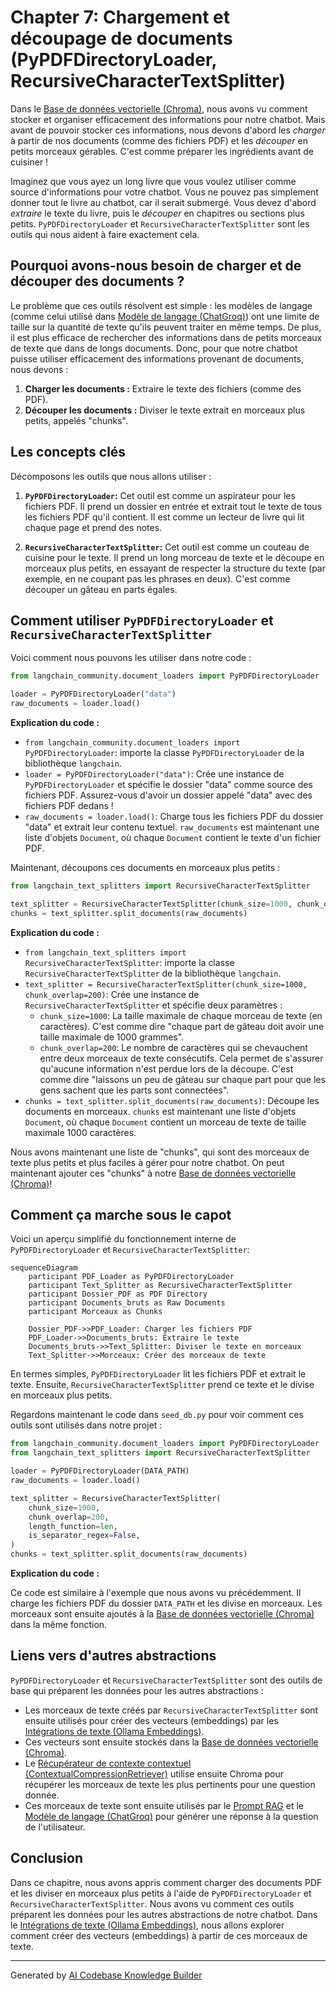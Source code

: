 # Chapter 7: Chargement et découpage de documents (PyPDFDirectoryLoader, RecursiveCharacterTextSplitter)

Dans le [Base de données vectorielle (Chroma)](06_base_de_données_vectorielle__chroma__.md), nous avons vu comment stocker et organiser efficacement des informations pour notre chatbot. Mais avant de pouvoir stocker ces informations, nous devons d'abord les *charger* à partir de nos documents (comme des fichiers PDF) et les *découper* en petits morceaux gérables. C'est comme préparer les ingrédients avant de cuisiner !

Imaginez que vous ayez un long livre que vous voulez utiliser comme source d'informations pour votre chatbot. Vous ne pouvez pas simplement donner tout le livre au chatbot, car il serait submergé. Vous devez d'abord *extraire* le texte du livre, puis le *découper* en chapitres ou sections plus petits.  `PyPDFDirectoryLoader` et `RecursiveCharacterTextSplitter` sont les outils qui nous aident à faire exactement cela.

## Pourquoi avons-nous besoin de charger et de découper des documents ?

Le problème que ces outils résolvent est simple : les modèles de langage (comme celui utilisé dans [Modèle de langage (ChatGroq)](02_modèle_de_langage__chatgroq__.md)) ont une limite de taille sur la quantité de texte qu'ils peuvent traiter en même temps. De plus, il est plus efficace de rechercher des informations dans de petits morceaux de texte que dans de longs documents. Donc, pour que notre chatbot puisse utiliser efficacement des informations provenant de documents, nous devons :

1.  **Charger les documents :** Extraire le texte des fichiers (comme des PDF).
2.  **Découper les documents :** Diviser le texte extrait en morceaux plus petits, appelés "chunks".

## Les concepts clés

Décomposons les outils que nous allons utiliser :

1.  **`PyPDFDirectoryLoader`:** Cet outil est comme un aspirateur pour les fichiers PDF. Il prend un dossier en entrée et extrait tout le texte de tous les fichiers PDF qu'il contient. Il est comme un lecteur de livre qui lit chaque page et prend des notes.

2.  **`RecursiveCharacterTextSplitter`:** Cet outil est comme un couteau de cuisine pour le texte. Il prend un long morceau de texte et le découpe en morceaux plus petits, en essayant de respecter la structure du texte (par exemple, en ne coupant pas les phrases en deux).  C'est comme découper un gâteau en parts égales.

## Comment utiliser `PyPDFDirectoryLoader` et `RecursiveCharacterTextSplitter`

Voici comment nous pouvons les utiliser dans notre code :

```python
from langchain_community.document_loaders import PyPDFDirectoryLoader

loader = PyPDFDirectoryLoader("data")
raw_documents = loader.load()
```

**Explication du code :**

*   `from langchain_community.document_loaders import PyPDFDirectoryLoader`: importe la classe `PyPDFDirectoryLoader` de la bibliothèque `langchain`.
*   `loader = PyPDFDirectoryLoader("data")`: Crée une instance de `PyPDFDirectoryLoader` et spécifie le dossier "data" comme source des fichiers PDF.  Assurez-vous d'avoir un dossier appelé "data" avec des fichiers PDF dedans !
*   `raw_documents = loader.load()`: Charge tous les fichiers PDF du dossier "data" et extrait leur contenu textuel. `raw_documents` est maintenant une liste d'objets `Document`, où chaque `Document` contient le texte d'un fichier PDF.

Maintenant, découpons ces documents en morceaux plus petits :

```python
from langchain_text_splitters import RecursiveCharacterTextSplitter

text_splitter = RecursiveCharacterTextSplitter(chunk_size=1000, chunk_overlap=200)
chunks = text_splitter.split_documents(raw_documents)
```

**Explication du code :**

*   `from langchain_text_splitters import RecursiveCharacterTextSplitter`: importe la classe `RecursiveCharacterTextSplitter` de la bibliothèque `langchain`.
*   `text_splitter = RecursiveCharacterTextSplitter(chunk_size=1000, chunk_overlap=200)`: Crée une instance de `RecursiveCharacterTextSplitter` et spécifie deux paramètres :
    *   `chunk_size=1000`: La taille maximale de chaque morceau de texte (en caractères).  C'est comme dire "chaque part de gâteau doit avoir une taille maximale de 1000 grammes".
    *   `chunk_overlap=200`: Le nombre de caractères qui se chevauchent entre deux morceaux de texte consécutifs. Cela permet de s'assurer qu'aucune information n'est perdue lors de la découpe. C'est comme dire "laissons un peu de gâteau sur chaque part pour que les gens sachent que les parts sont connectées".
*   `chunks = text_splitter.split_documents(raw_documents)`: Découpe les documents en morceaux. `chunks` est maintenant une liste d'objets `Document`, où chaque `Document` contient un morceau de texte de taille maximale 1000 caractères.

Nous avons maintenant une liste de "chunks", qui sont des morceaux de texte plus petits et plus faciles à gérer pour notre chatbot. On peut maintenant ajouter ces "chunks" à notre [Base de données vectorielle (Chroma)](06_base_de_données_vectorielle__chroma__.md)!

## Comment ça marche sous le capot

Voici un aperçu simplifié du fonctionnement interne de `PyPDFDirectoryLoader` et `RecursiveCharacterTextSplitter`:

```mermaid
sequenceDiagram
    participant PDF_Loader as PyPDFDirectoryLoader
    participant Text_Splitter as RecursiveCharacterTextSplitter
    participant Dossier_PDF as PDF Directory
    participant Documents_bruts as Raw Documents
    participant Morceaux as Chunks

    Dossier_PDF->>PDF_Loader: Charger les fichiers PDF
    PDF_Loader->>Documents_bruts: Extraire le texte
    Documents_bruts->>Text_Splitter: Diviser le texte en morceaux
    Text_Splitter->>Morceaux: Créer des morceaux de texte
```

En termes simples, `PyPDFDirectoryLoader` lit les fichiers PDF et extrait le texte. Ensuite, `RecursiveCharacterTextSplitter` prend ce texte et le divise en morceaux plus petits.

Regardons maintenant le code dans `seed_db.py` pour voir comment ces outils sont utilisés dans notre projet :

```python
from langchain_community.document_loaders import PyPDFDirectoryLoader
from langchain_text_splitters import RecursiveCharacterTextSplitter

loader = PyPDFDirectoryLoader(DATA_PATH)
raw_documents = loader.load()

text_splitter = RecursiveCharacterTextSplitter(
    chunk_size=1000,
    chunk_overlap=200,
    length_function=len,
    is_separator_regex=False,
)
chunks = text_splitter.split_documents(raw_documents)
```

**Explication du code :**

Ce code est similaire à l'exemple que nous avons vu précédemment. Il charge les fichiers PDF du dossier `DATA_PATH` et les divise en morceaux. Les morceaux sont ensuite ajoutés à la [Base de données vectorielle (Chroma)](06_base_de_données_vectorielle__chroma__.md) dans la même fonction.

## Liens vers d'autres abstractions

`PyPDFDirectoryLoader` et `RecursiveCharacterTextSplitter` sont des outils de base qui préparent les données pour les autres abstractions :

*   Les morceaux de texte créés par `RecursiveCharacterTextSplitter` sont ensuite utilisés pour créer des vecteurs (embeddings) par les [Intégrations de texte (Ollama Embeddings)](08_intégrations_de_texte__ollama_embeddings__.md).
*   Ces vecteurs sont ensuite stockés dans la [Base de données vectorielle (Chroma)](06_base_de_données_vectorielle__chroma__.md).
*   Le [Récupérateur de contexte contextuel (ContextualCompressionRetriever)](05_récupérateur_de_contexte_contextuel__contextualcompressionretriever__.md) utilise ensuite Chroma pour récupérer les morceaux de texte les plus pertinents pour une question donnée.
*   Ces morceaux de texte sont ensuite utilisés par le [Prompt RAG](03_prompt_rag_.md) et le [Modèle de langage (ChatGroq)](02_modèle_de_langage__chatgroq__.md) pour générer une réponse à la question de l'utilisateur.

## Conclusion

Dans ce chapitre, nous avons appris comment charger des documents PDF et les diviser en morceaux plus petits à l'aide de `PyPDFDirectoryLoader` et `RecursiveCharacterTextSplitter`. Nous avons vu comment ces outils préparent les données pour les autres abstractions de notre chatbot. Dans le [Intégrations de texte (Ollama Embeddings)](08_intégrations_de_texte__ollama_embeddings__.md), nous allons explorer comment créer des vecteurs (embeddings) à partir de ces morceaux de texte.


---

Generated by [AI Codebase Knowledge Builder](https://github.com/The-Pocket/Tutorial-Codebase-Knowledge)